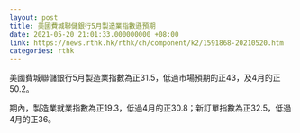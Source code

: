 ```yaml
---
layout: post
title: 美國費城聯儲銀行5月製造業指數遜預期
date: 2021-05-20 21:01:33.000000000 +08:00
link: https://news.rthk.hk/rthk/ch/component/k2/1591868-20210520.htm
categories: rthk
---
```


美國費城聯儲銀行5月製造業指數為正31.5，低過市場預期的正43，及4月的正50.2。

期內，製造業就業指數為正19.3，低過4月的正30.8；新訂單指數為正32.5，低過4月的正36。
